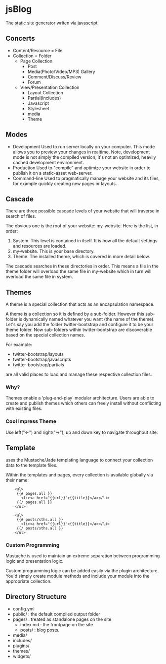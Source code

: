 jsBlog
======

The static site generator writen via javascript.


## Concerts

* Content/Resource = File
* Collection = Folder
  * Page Collection
    * Post
    * Media(Photo/Video/MP3) Gallery
    * Comment/Discuss/Review
    * Forum
  * View/Presentation Collection
    * Layout Collection
    * Partial(Includes)
    * Javascript
    * Stylesheet
    * media
    * Theme


## Modes

* Development
  Used to run server locally on your computer. This mode allows you to preview your changes in realtime. Note, development mode is not simply the compiled version, it's not an optimized, heavily cached development environment.
* Production
  Used to "compile" and optimize your website in order to publish it on a static-asset web-server.
* Command-line
  Used to pragmatically manage your website and its files, for example quickly creating new pages or layouts.


## Cascade

There are three possible cascade levels of your website that will traverse in search of files.

The obvious one is the root of your website: my-website. Here is the list, in order:

1. System.
   This level is contained in itself. It is how all the default settings and resources are loaded.
2. my-website.
   This is your base directory.
3. Theme.
   The installed theme, which is covered in more detail below.

The cascade searches in these directories in order. This means a file in the theme folder will overload the same file in my-website which in turn will overload the same file in system.


## Themes

A theme is a special collection that acts as an encapsulation namespace.

A theme is a collection so it is defined by a sub-folder. However this sub-folder is dynamically named whatever you want (the name of the theme). Let's say you add the folder twitter-bootstrap and configure it to be your theme folder. Now sub-folders within twitter-bootstrap are discoverable based on the special collection names.

For example:

* twitter-bootstrap/layouts
* twitter-bootstrap/javascripts
* twitter-bootstrap/partials

are all valid places to load and manage these respective collection files.

### Why?

Themes enable a 'plug-and-play' modular architecture. Users are able to create and publish themes which others can freely install without conflicting with existing files.

### Cool Impress Theme

Use left("<-") and right("->"), up and down key to navigate throughout site. 


## Template

uses the Mustache/Jade templating language to connect your collection data to the template files. 

Within the templates and pages, every collection is available globally via their name:

        <ul>
         {{# pages.all }}
           <li><a href="{{url}}">{{title}}</a></li>
         {{/ pages.all }}
        </ul>
  
        <ul>
         {{# posts/sths.all }}
           <li><a href="{{url}}">{{title}}</a></li>
         {{/ posts/sths.all }}
        </ul>


### Custom Programming

Mustache is used to maintain an extreme separation between programming logic and presentation logic.

Custom programming logic can be added easily via the plugin architecture. You'd simply create module methods and include your module into the appropriate collection.

## Directory Structure

* config.yml
* public/       : the default compiled output folder
* pages/        : treated as standalone pages on the site
  * index.md    : the frontpage on the site 
  * posts/      : blog posts.
* media/
* includes/
* plugins/
* themes/
* widgets/